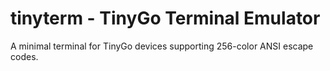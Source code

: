 tinyterm - TinyGo Terminal Emulator
=============

A minimal terminal for TinyGo devices supporting 256-color ANSI escape codes.